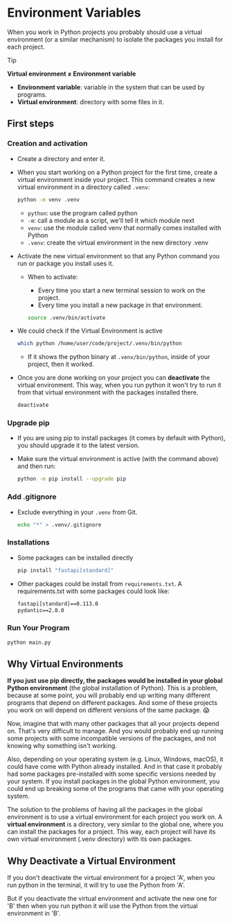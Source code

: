 # Environment Variables

When you work in Python projects you probably should use a virtual environment (or a similar mechanism) to isolate the packages you install for each project.

> [!TIP]
>
> **Virtual environment ≠ Environment variable**
>
> -   **Environment variable**: variable in the system that can be used by programs.
> -   **Virtual environment**: directory with some files in it.

## First steps

### Creation and activation

-   Create a directory and enter it.
-   When you start working on a Python project for the first time, create a virtual environment inside your project. This command creates a new virtual environment in a directory called `.venv`:

    ```bash
    python -m venv .venv
    ```

    -   `python`: use the program called python
    -   `-m`: call a module as a script, we'll tell it which module next
    -   `venv`: use the module called venv that normally comes installed with Python
    -   `.venv`: create the virtual environment in the new directory .venv

-   Activate the new virtual environment so that any Python command you run or package you install uses it.

    -   When to activate:

        -   Every time you start a new terminal session to work on the project.
        -   Every time you install a new package in that environment.

        ```bash
        source .venv/bin/activate
        ```

-   We could check if the Virtual Environment is active

    ```bash
    which python /home/user/code/project/.venv/bin/python
    ```

    -   If it shows the python binary at `.venv/bin/python`, inside of your project, then it worked.

-   Once you are done working on your project you can **deactivate** the virtual environment. This way, when you run python it won't try to run it from that virtual environment with the packages installed there.

    ```py
    deactivate
    ```

### Upgrade pip

-   If you are using pip to install packages (it comes by default with Python), you should upgrade it to the latest version.
-   Make sure the virtual environment is active (with the command above) and then run:

    ```bash
    python -m pip install --upgrade pip
    ```

### Add .gitignore

-   Exclude everything in your `.venv` from Git.

    ```bash
    echo "*" > .venv/.gitignore
    ```

### Installations

-   Some packages can be installed directly

    ```bash
    pip install "fastapi[standard]"
    ```

-   Other packages could be install from `requirements.txt`. A requirements.txt with some packages could look like:

    ```txt
    fastapi[standard]==0.113.0
    pydantic==2.8.0
    ```

### Run Your Program

```bash
python main.py
```

## Why Virtual Environments

**If you just use pip directly, the packages would be installed in your global Python environment** (the global installation of Python). This is a problem, because at some point, you will probably end up writing many different programs that depend on different packages. And some of these projects you work on will depend on different versions of the same package. 😱

Now, imagine that with many other packages that all your projects depend on. That's very difficult to manage. And you would probably end up running some projects with some incompatible versions of the packages, and not knowing why something isn't working.

Also, depending on your operating system (e.g. Linux, Windows, macOS), it could have come with Python already installed. And in that case it probably had some packages pre-installed with some specific versions needed by your system. If you install packages in the global Python environment, you could end up breaking some of the programs that came with your operating system.

The solution to the problems of having all the packages in the global environment is to use a virtual environment for each project you work on. A **virtual environment** is a directory, very similar to the global one, where you can install the packages for a project. This way, each project will have its own virtual environment (.venv directory) with its own packages.

## Why Deactivate a Virtual Environment

If you don't deactivate the virtual environment for a project 'A', when you run python in the terminal, it will try to use the Python from 'A'.

But if you deactivate the virtual environment and activate the new one for 'B' then when you run python it will use the Python from the virtual environment in 'B'.
